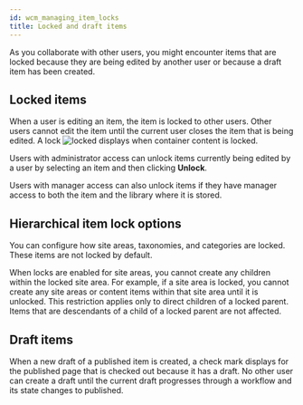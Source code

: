 ```yaml
---
id: wcm_managing_item_locks
title: Locked and draft items
---
```





As you collaborate with other users, you might encounter items that are locked because they are being edited by another user or because a draft item has been created.

## Locked items

When a user is editing an item, the item is locked to other users. Other users cannot edit the item until the current user closes the item that is being edited. A lock ![locked](../images/locked.jpg) displays when container content is locked.

Users with administrator access can unlock items currently being edited by a user by selecting an item and then clicking **Unlock**.

Users with manager access can also unlock items if they have manager access to both the item and the library where it is stored.

## Hierarchical item lock options

You can configure how site areas, taxonomies, and categories are locked. These items are not locked by default.

When locks are enabled for site areas, you cannot create any children within the locked site area. For example, if a site area is locked, you cannot create any site areas or content items within that site area until it is unlocked. This restriction applies only to direct children of a locked parent. Items that are descendants of a child of a locked parent are not affected.

## Draft items

When a new draft of a published item is created, a check mark displays for the published page that is checked out because it has a draft. No other user can create a draft until the current draft progresses through a workflow and its state changes to published.

